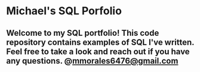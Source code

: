 # Michael's SQL Porfolio

## Welcome to my SQL portfolio! This code repository contains examples of SQL I've written. Feel free to take a look and reach out if you have any questions. @mmorales6476@gmail.com
